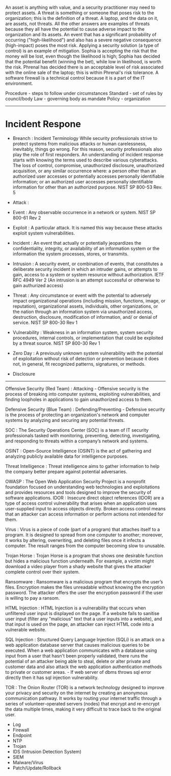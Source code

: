 
An asset is anything with value, and a security practitioner may need to protect assets.
A threat is something or someone that poses risk to the organization; this is the definition of a threat.
A laptop, and the data on it, are assets, not threats. All the other answers are examples of threats because they all have the potential to cause adverse impact to the organization and its assets.
An event that has a significant probability of occurring ("high-likelihood") and also has a severe negative consequence (high-impact) poses the most risk.
Applying a security solution (a type of control) is an example of mitigation.
Sophia is accepting the risk that the money will be lost, even though the likelihood is high; Sophia has decided that the potential benefit (winning the bet), while low in likelihood, is worth the risk.
Phrenal has decided there is an acceptable level of risk associated with the online sale of the laptop; this is within Phrenal's risk tolerance.
A software firewall is a technical control because it is a part of the IT environment.


Procedure - steps to follow under circumstances
Standard - set of rules by council/body
Law - governing body as mandate
Policy - organization


-------------------------------------

# Incident Respone

- Breanch : Incident Terminology While security professionals strive to protect systems from malicious attacks or human carelessness, inevitably, things go wrong. For this reason, security professionals also play the role of first responders. An understanding of incident response starts with knowing the terms used to describe various cyberattacks. The loss of control, compromise, unauthorized disclosure, unauthorized acquisition, or any similar occurrence where: a person other than an authorized user accesses or potentially accesses personally identifiable information; or an authorized user accesses personally identifiable information for other than an authorized purpose. NIST SP 800-53 Rev. 5

- Attack :

- Event : Any observable occurrence in a network or system. NIST SP 800-61 Rev 2

- Exploit : A particular attack. It is named this way because these attacks exploit system vulnerabilities.

- Incident : An event that actually or potentially jeopardizes the confidentiality, integrity, or availability of an information system or the information the system processes, stores, or transmits.

- Intrusion : A security event, or combination of events, that constitutes a deliberate security incident in which an intruder gains, or attempts to gain, access to a system or system resource without authorization. IETF RFC 4949 Ver 2 (An intrusion is an attempt successful or otherwise to gain authurized access)

- Threat : Any circumstance or event with the potential to adversely impact organizational operations (including mission, functions, image, or reputation), organizational assets, individuals, other organizations, or the nation through an information system via unauthorized access, destruction, disclosure, modification of information, and/ or denial of service. NIST SP 800-30 Rev 1

- Vulnerability : Weakness in an information system, system security procedures, internal controls, or implementation that could be exploited by a threat source. NIST SP 800-30 Rev 1

- Zero Day : A previously unknown system vulnerability with the potential of exploitation without risk of detection or prevention because it does not, in general, fit recognized patterns, signatures, or methods.

- Disclosure

--------------------------

Offensive Security (Red Team) : Attacking - Offensive security is the process of breaking into computer systems, exploiting vulnerabilities, and finding loopholes in applications to gain unauthorized access to them.

Defensive Security (Blue Team) : Defending/Preventing - Defensive security is the process of protecting an organization's network and computer systems by analyzing and securing any potential threats.

SOC : The Security Operations Center (SOC) is a team of IT security professionals tasked with  monitoring, preventing, detecting, investigating, and responding to threats within a company’s network and systems.

OSINT : Open-Source Intelligence (OSINT) is the act of gathering and analyzing publicly available data for intelligence purposes.

Threat Intelligence : Threat intelligence aims to gather information to help the company better prepare against potential adversaries.

OWASP : The Open Web Application Security Project is a nonprofit foundation focused on understanding web technologies and exploitations and provides resources and tools designed to improve the security of software applications.
IDOR : Insecure direct object references (IDOR) are a type of access control vulnerability that arises when an application uses user-supplied input to access objects directly. Broken access control means that an attacker can access information or perform actions not intended for them.

Virus : Virus is a piece of code (part of a program) that attaches itself to a program. It is designed to spread from one computer to another; moreover, it works by altering, overwriting, and deleting files once it infects a computer. The result ranges from the computer becoming slow to unusable.

Trojan Horse : Trojan Horse is a program that shows one desirable function but hides a malicious function underneath. For example, a victim might download a video player from a shady website that gives the attacker complete control over their system.

Ransomware : Ransomware is a malicious program that encrypts the user’s files. Encryption makes the files unreadable without knowing the encryption password. The attacker offers the user the encryption password if the user is willing to pay a ransom.

HTML Injection : HTML Injection is a vulnerability that occurs when unfiltered user input is displayed on the page. If a website fails to sanitise user input (filter any "malicious" text that a user inputs into a website), and that input is used on the page, an attacker can inject HTML code into a vulnerable website.

SQL Injection : Structured Query Language Injection (SQLi) is an attack on a web application database server that causes malicious queries to be executed. When a web application communicates with a database using input from a user that hasn't been properly validated, there runs the potential of an attacker being able to steal, delete or alter private and customer data and also attack the web application authentication methods to private or customer areas. - If web server of dbms throws sql error directly then it has sql injection vulnerability.

TOR : The Onion Router (TOR) is a network technology designed to improve your privacy and security on the internet by creating an anonymous communication pathway. It works by routing your internet traffic through a series of volunteer-operated servers (nodes) that encrypt and re-encrypt the data multiple times, making it very difficult to trace back to the original user.

- Log
- Firewall
- Endpoint
- NTP
- Trojan
- IDS (Intrusion Detection System)
- SIEM
- Malware/Virus
- Patch/Update/Rollback
